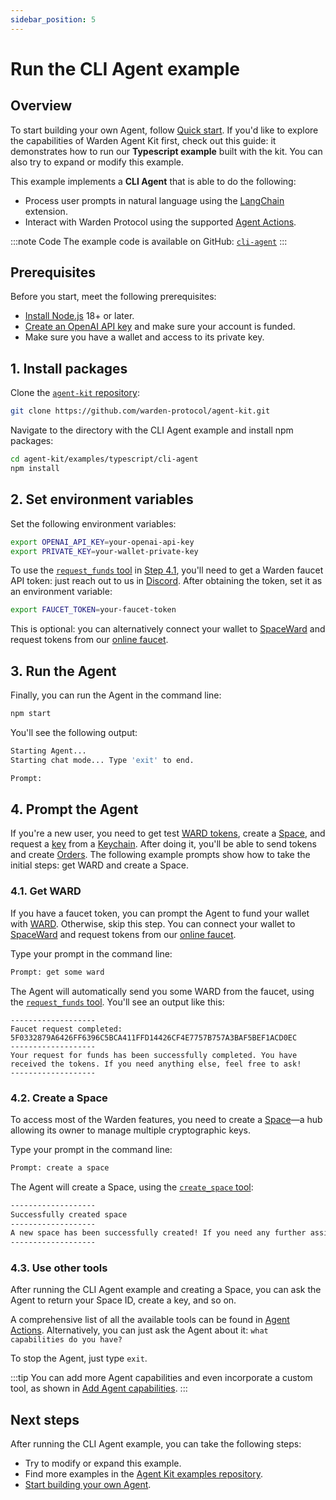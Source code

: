 ```yaml
---
sidebar_position: 5
---
```


# Run the CLI Agent example

## Overview

To start building your own Agent, follow [Quick start](quick-start). If you'd like to explore the capabilities of Warden Agent Kit first, check out this guide: it demonstrates how to run our **Typescript example** built with the kit. You can also try to expand or modify this example.

This example implements a **CLI Agent** that is able to do the following:

- Process user prompts in natural language using the [LangChain](add-agent-capabilities#incorporate-langchain-tools) extension.
- Interact with Warden Protocol using the supported [Agent Actions](agent-actions).

:::note Code
The example code is available on GitHub: [`cli-agent`](https://github.com/warden-protocol/agent-kit/blob/main/examples/typescript/cli-agent/README.md)
:::

## Prerequisites

Before you start, meet the following prerequisites:

- [Install Node.js](https://nodejs.org/en/download) 18+ or later.
- [Create an OpenAI API key](https://platform.openai.com/docs/quickstart#create-and-export-an-api-key) and make sure your account is funded.
- Make sure you have a wallet and access to its private key.

## 1. Install packages

Clone the [`agent-kit` repository](https://github.com/warden-protocol/agent-kit):

```bash
git clone https://github.com/warden-protocol/agent-kit.git
```

Navigate to the directory with the CLI Agent example and install npm packages:

```bash
cd agent-kit/examples/typescript/cli-agent
npm install
```

## 2. Set environment variables

Set the following environment variables:

```bash
export OPENAI_API_KEY=your-openai-api-key
export PRIVATE_KEY=your-wallet-private-key
```

To use the [`request_funds` tool](agent-actions) in [Step 4.1](#41-get-ward), you'll need to get a Warden faucet API token: just reach out to us in [Discord](https://discord.com/invite/wardenprotocol). After obtaining the token, set it as an environment variable:

```bash
export FAUCET_TOKEN=your-faucet-token
```

This is optional: you can alternatively connect your wallet to [SpaceWard](https://spaceward.chiado.wardenprotocol.org) and request tokens from our [online faucet](https://faucet.chiado.wardenprotocol.org/).

## 3. Run the Agent

Finally, you can run the Agent in the command line:

```bash
npm start
```

You'll see the following output:

```bash
Starting Agent...
Starting chat mode... Type 'exit' to end.

Prompt:
```

## 4. Prompt the Agent

If you're a new user, you need to get test [WARD tokens](/learn/glossary#ward-token), create a [Space](/learn/glossary#space), and request a [key](/learn/glossary#key) from a [Keychain](/learn/glossary#keychain). After doing it, you'll be able to send tokens and create [Orders](/learn/glossary#order). The following example prompts show how to take the initial steps: get WARD and create a Space.

### 4.1. Get WARD

If you have a faucet token, you can prompt the Agent to fund your wallet with [WARD](/tokens/ward-token/ward). Otherwise, skip this step. You can connect your wallet to [SpaceWard](https://spaceward.chiado.wardenprotocol.org) and request tokens from our [online faucet](https://faucet.chiado.wardenprotocol.org/).

Type your prompt in the command line:

```bash
Prompt: get some ward
```

The Agent will automatically send you some WARD from the faucet, using the [`request_funds` tool](agent-actions). You'll see an output like this:

```
-------------------
Faucet request completed: 5F0332879A6426FF6396C5BCA411FFD14426CF4E7757B757A3BAF5BEF1ACD0EC
-------------------
Your request for funds has been successfully completed. You have received the tokens. If you need anything else, feel free to ask!
-------------------
```

### 4.2. Create a Space

To access most of the Warden features, you need to create a [Space](/learn/glossary#space)—a hub allowing its owner to manage multiple cryptographic keys.

Type your prompt in the command line:

```bash
Prompt: create a space
```

The Agent will create a Space, using the [`create_space` tool](agent-actions):

```bash
-------------------
Successfully created space
-------------------
A new space has been successfully created! If you need any further assistance, just let me know.
-------------------
```

### 4.3. Use other tools

After running the CLI Agent example and creating a Space, you can ask the Agent to return your Space ID, create a key, and so on.

A comprehensive list of all the available tools can be found in [Agent Actions](/build-an-agent/warden-agent-kit/agent-actions). Alternatively, you can just ask the Agent about it: `what capabilities do you have?`

To stop the Agent, just type `exit`.

:::tip
You can add more Agent capabilities and even incorporate a custom tool, as shown in [Add Agent capabilities](/build-an-agent/warden-agent-kit/add-agent-capabilities).
:::

## Next steps

After running the CLI Agent example, you can take the following steps:

- Try to modify or expand this example.
- Find more examples in the [Agent Kit examples repository](https://github.com/warden-protocol/agent-kit-examples).
- [Start building your own Agent](quick-start).
